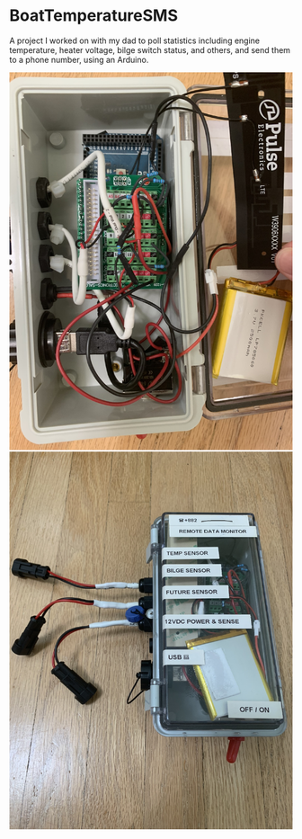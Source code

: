 # BoatTemperatureSMS
A project I worked on with my dad to poll statistics including engine temperature, heater voltage, bilge switch status, and others, and send them to a phone number, using an Arduino.

![image](https://github.com/PunkyMunky64/BoatTemperatureSMS/blob/master/photo1.jpeg)
![image](https://github.com/PunkyMunky64/BoatTemperatureSMS/blob/master/photo2.jpeg)
